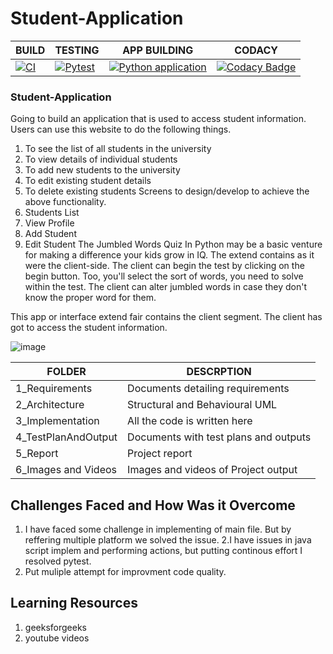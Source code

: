 # Student-Application

| BUILD     |                  TESTING             |   APP BUILDING     |   CODACY   |
|---------------------|-----------------------------------------|---------------------------|-------------------------|
| [![CI](https://github.com/GENESIS2021Q1/Applied_SDLC-Dec_Team_35/actions/workflows/main.yml/badge.svg)](https://github.com/GENESIS2021Q1/Applied_SDLC-Dec_Team_35/actions/workflows/main.yml)      |    [![Pytest](https://github.com/GENESIS2021Q1/Applied_SDLC-Sept_Team_11/actions/workflows/pytest.yml/badge.svg)](https://github.com/GENESIS2021Q1/Applied_SDLC-Dec_Team_35/actions/workflows/pytest.yml)    | [![Python application](https://github.com/GENESIS2021Q1/Applied_SDLC-Dec_Team_35/actions/workflows/python-app.yml/badge.svg)](https://github.com/GENESIS2021Q1/Applied_SDLC-Dec_Team_35/actions/workflows/python-app.yml)|[![Codacy Badge](https://app.codacy.com/project/badge/Grade/d670e4a0744e4202ac2885c9b5e4247b)](https://www.codacy.com/gh/3114-HM/JUMBLED-WORD-QUIZ/dashboard?utm_source=github.com&amp;utm_medium=referral&amp;utm_content=3114-HM/JUMBLED-WORD-QUIZ&amp;utm_campaign=Badge_Grade)  |

### Student-Application

Going to build an application that is used to access student information. Users can use
this website to do the following things.
1. To see the list of all students in the university
2. To view details of individual students
3. To add new students to the university
4. To edit existing student details
5. To delete existing students
Screens to design/develop to achieve the above functionality.
1. Students List
2. View Profile
3. Add Student
4. Edit Student The Jumbled Words Quiz In Python may be a basic venture for making a difference your kids grow in IQ. The extend contains as it were the client-side. The client can begin the test by clicking on the begin button. Too, you'll select the sort of words, you need to solve within the test. The client can alter jumbled words in case they don't know the proper word for them.

This app or interface extend fair contains the client segment. The client has got to access the student information.

![image](https://user-images.githubusercontent.com/89724393/136598618-442021f2-e00b-4d6d-bf55-b2bf1d23733e.png)


| FOLDER              |                  DESCRPTION             |    
|---------------------|-----------------------------------------|
| 1_Requirements      |Documents detailing requirements         |             
| 2_Architecture      |Structural and Behavioural UML           |   
| 3_Implementation    |All the code is written here             |
| 4_TestPlanAndOutput |Documents with test plans and outputs    | 
| 5_Report            |Project report                           |
| 6_Images and Videos |Images and videos of Project output      | 




## Challenges Faced and How Was it Overcome

 1. I have faced some challenge in implementing of main file. But by reffering multiple platform we solved the issue.
 2.I have issues in java script implem and performing actions, but putting continous effort I resolved pytest.
 3. Put muliple attempt for improvment code quality.

## Learning Resources

 1. geeksforgeeks
 2. youtube videos
 

